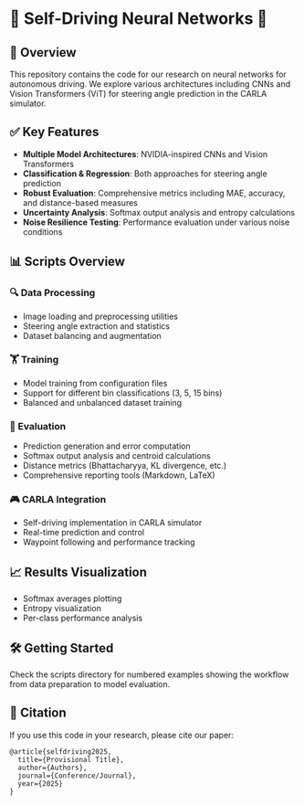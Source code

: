 # 🚗 Self-Driving Neural Networks 🧠

## 🚀 Overview
This repository contains the code for our research on neural networks for autonomous driving. We explore various architectures including CNNs and Vision Transformers (ViT) for steering angle prediction in the CARLA simulator.

## ✅ Key Features
- **Multiple Model Architectures**: NVIDIA-inspired CNNs and Vision Transformers
- **Classification & Regression**: Both approaches for steering angle prediction
- **Robust Evaluation**: Comprehensive metrics including MAE, accuracy, and distance-based measures
- **Uncertainty Analysis**: Softmax output analysis and entropy calculations
- **Noise Resilience Testing**: Performance evaluation under various noise conditions

## 📊 Scripts Overview

### 🔍 Data Processing
- Image loading and preprocessing utilities
- Steering angle extraction and statistics
- Dataset balancing and augmentation

### 🏋️ Training
- Model training from configuration files
- Support for different bin classifications (3, 5, 15 bins)
- Balanced and unbalanced dataset training

### 🧪 Evaluation
- Prediction generation and error computation
- Softmax output analysis and centroid calculations
- Distance metrics (Bhattacharyya, KL divergence, etc.)
- Comprehensive reporting tools (Markdown, LaTeX)

### 🎮 CARLA Integration
- Self-driving implementation in CARLA simulator
- Real-time prediction and control
- Waypoint following and performance tracking

## 📈 Results Visualization
- Softmax averages plotting
- Entropy visualization
- Per-class performance analysis

## 🛠️ Getting Started
Check the scripts directory for numbered examples showing the workflow from data preparation to model evaluation.

## 📝 Citation
If you use this code in your research, please cite our paper:
```
@article{selfdriving2025,
  title={Provisional Title},
  author={Authors},
  journal={Conference/Journal},
  year={2025}
}
```

